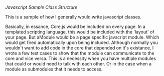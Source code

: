 *Javascript Sample Class Structure*

This is a sample of how I generally would write javascript classes.

Basically, in essance, Core.js would be included on every page. In a templated scripting language, this would be included with the 'layout' of your page. But aModule would be a page specific javscript module. Which would get fired automatically upon being included. Although normally you wouldn't want to add code in the core that depended on it's existance, I wrote a few test cases to show that the module can communicate to the core and vice versa. This is a necessity when you have multiple modules that could or would need to talk with each other. Or in the case when a module as submodules that it needs to access.